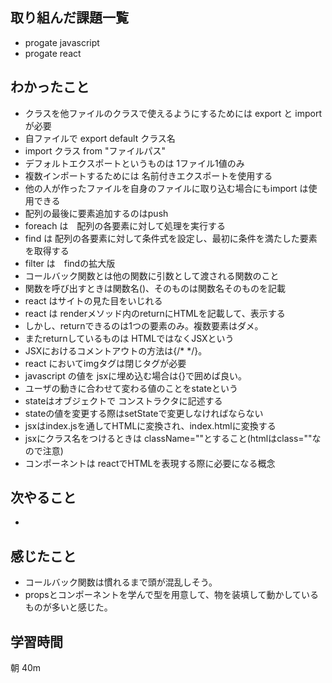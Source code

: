 ## 取り組んだ課題一覧
- progate javascript
- progate react
## わかったこと
- クラスを他ファイルのクラスで使えるようにするためには export と import が必要
- 自ファイルで export default クラス名
- import クラス from "ファイルパス"
- デフォルトエクスポートというものは 1ファイル1値のみ
- 複数インポートするためには 名前付きエクスポートを使用する
- 他の人が作ったファイルを自身のファイルに取り込む場合にもimport は使用できる
- 配列の最後に要素追加するのはpush
- foreach は　配列の各要素に対して処理を実行する
- find は 配列の各要素に対して条件式を設定し、最初に条件を満たした要素を取得する
- filter は　findの拡大版
- コールバック関数とは他の関数に引数として渡される関数のこと
- 関数を呼び出すときは関数名()、そのものは関数名そのものを記載
- react はサイトの見た目をいじれる
- react は renderメソッド内のreturnにHTMLを記載して、表示する
- しかし、returnできるのは1つの要素のみ。複数要素はダメ。
- またreturnしているものは HTMLではなくJSXという
- JSXにおけるコメントアウトの方法は{/* */}。
- react においてimgタグは閉じタグが必要
- javascript の値を jsxに埋め込む場合は{}で囲めば良い。
- ユーザの動きに合わせて変わる値のことをstateという
- stateはオブジェクトで コンストラクタに記述する
- stateの値を変更する際はsetStateで変更しなければならない
- jsxはindex.jsを通してHTMLに変換され、index.htmlに変換する
- jsxにクラス名をつけるときは className=""とすること(htmlはclass=""なので注意)
- コンポーネントは reactでHTMLを表現する際に必要になる概念


## 次やること
-
## 感じたこと
- コールバック関数は慣れるまで頭が混乱しそう。
- propsとコンポーネントを学んで型を用意して、物を装填して動かしているものが多いと感じた。
## 学習時間
朝 40m

